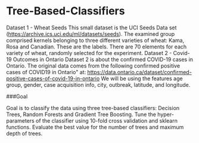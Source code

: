 # Tree-Based-Classifiers

Dataset 1 - Wheat Seeds
This small dataset is the UCI Seeds Data set (https://archive.ics.uci.edu/ml/datasets/seeds). The examined group comprised kernels belonging
to three different varieties of wheat: Kama, Rosa and Canadian. These are the labels. There are 70 elements for each variety of wheat, randomly selected
for the experiment.
Dataset 2 - Covid-19 Outcomes in Ontario
Dataset 2 is about the confirmed COVID-19 cases in Ontario. The original data comes from the following
confirmed positive cases of COVID19 in Ontario" at: https://data.ontario.ca/dataset/confirmed-positive-cases-of-covid-19-in-ontario
We will be using the features age group, gender, case acquisition info, city, outbreak, latitude, and longitude. 

###Goal

Goal is to classify the data using three tree-based classifiers: Decision Trees, Random Forests and Gradient Tree Boosting. Tune the hyper-parameters of the classifier
using 10-fold cross validation and sklearn functions. Evaluate the best value for the number of trees and maximum depth of trees.
